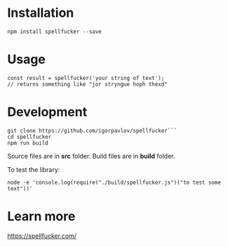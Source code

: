 Installation
===========

```npm install spellfucker --save```

Usage
=========

```
const result = spellfucker('your string of text'); 
// returns something like "jor stryngue hoph thexd"
```

Development
===========

```
git clone https://github.com/igorpavlov/spellfucker```
cd spellfucker
npm run build
```

Source files are in **src** folder. Build files are in **build** folder.

To test the library:

```
node -e 'console.log(require("./build/spellfucker.js")("to test some text"))'
```

Learn more
===========

https://spellfucker.com/